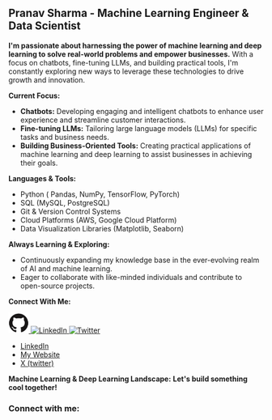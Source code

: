 ##   Pranav Sharma - Machine Learning Engineer & Data Scientist

**I'm passionate about harnessing the power of machine learning and deep learning to solve real-world problems and empower businesses.** With a focus on chatbots, fine-tuning LLMs, and building practical tools, I'm constantly exploring new ways to leverage these technologies to drive growth and innovation.

**Current Focus:**

* **Chatbots:** Developing engaging and intelligent chatbots to enhance user experience and streamline customer interactions.
* **Fine-tuning LLMs:** Tailoring large language models (LLMs) for specific tasks and business needs.
* **Building Business-Oriented Tools:** Creating practical applications of machine learning and deep learning to assist businesses in achieving their goals.

**Languages & Tools:**

* Python ( Pandas, NumPy, TensorFlow, PyTorch)
* SQL (MySQL, PostgreSQL)
* Git & Version Control Systems
* Cloud Platforms (AWS, Google Cloud Platform)
* Data Visualization Libraries (Matplotlib, Seaborn)

**Always Learning & Exploring:**

* Continuously expanding my knowledge base in the ever-evolving realm of AI and machine learning.
* Eager to collaborate with like-minded individuals and contribute to open-source projects.

**Connect With Me:**

<p align="left">
  <a href="https://github.com/yourusername" target="_blank" rel="noreferrer"> <img src="https://raw.githubusercontent.com/devicons/devicon/master/icons/github/github-original.svg" alt="GitHub" width="40" height="40"/> </a>
  <a href="https://linkedin.com/in/yourusername" target="_blank" rel="noreferrer"> <img src="https://cdn.jsdelivr.net/npm/simple-icons@3.13.0/icons/linkedin.svg" alt="LinkedIn" width="40" height="40"/> </a>
  <a href="https://twitter.com/yourusername" target="_blank" rel="noreferrer"> <img src="https://cdn.jsdelivr.net/npm/simple-icons@3.13.0/icons/twitter.svg" alt="Twitter" width="40" height="40"/> </a>
</p>

* [LinkedIn](https://www.linkedin.com/in/[your-linkedin-profile]) 
* [My Website](https://www.pranavsharma.tech]) 
* [X (twitter)](https://x.com/NoobToNeural]) 

**Machine Learning & Deep Learning Landscape:**
**Let's build something cool together!**
### Connect with me:

